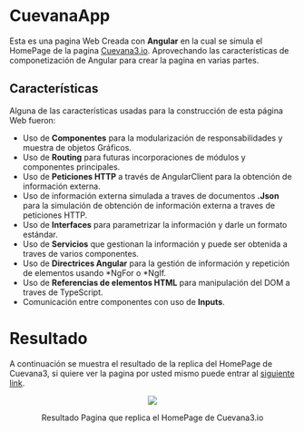 # CuevanaApp

Esta es una pagina Web Creada con **Angular** en la cual se simula el HomePage de la pagina [Cuevana3.io](https://cuevana3.io/). Aprovechando las características de componetización de Angular para crear la pagina en varias partes.

## Características 

Alguna de las características usadas para la construcción de esta página Web fueron:

* Uso de **Componentes** para la modularización de responsabilidades y muestra de objetos Gráficos.
* Uso de **Routing** para futuras incorporaciones de módulos y componentes principales.
* Uso de **Peticiones HTTP** a través de AngularClient para la obtención de información externa.
* Uso de información externa simulada a traves de documentos **.Json** para la simulación de obtención de información externa a traves de peticiones HTTP.
* Uso de **Interfaces** para parametrizar la información y darle un formato estándar.
* Uso de **Servicios** que gestionan la información y puede ser obtenida a traves de varios componentes.
* Uso de **Directrices Angular** para la gestión de información y repetición de elementos usando *NgFor o *NgIf.
* Uso de **Referencias de elementos HTML** para manipulación del DOM a traves de TypeScript.
* Comunicación entre componentes con uso de **Inputs**.


# Resultado

A continuación se muestra el resultado de la replica del HomePage de Cuevana3, si quiere ver la pagina por usted mismo puede entrar al [siguiente link](https://crissud.github.io/PlatziTemplate/).

<div align='center'>
    <img  src='https://i.imgur.com/qKW6ij2.png'>
    <p>Resultado Pagina que replica el HomePage de Cuevana3.io</p>
</div>